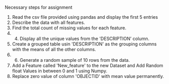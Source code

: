 Necessary steps for assignment
1. Read the csv file provided using pandas and display the first 5 entries 
2. Describe the data with all features. 
3. Find the total count of missing values for each feature. 
4. 4. Display all the unique values from the 'DESCRIPTION’ column. 
5. Create a grouped table usin 'DESCRIPTION' as the grouping columns with the means of all the other columns. 
6. 6. Generate a random sample of 10 rows from the data. 
7. Add a Feature called 'New_feature' to the new Dataset and Add Random float Values in between 0 and 1 using Numpy. 
8. Replace zero value of column 'OBJECTID' with mean value permanently.
